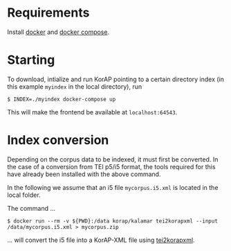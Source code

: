 # Requirements

Install [docker](https://www.docker.com/) and [docker compose](https://github.com/docker/compose).

# Starting

To download, intialize and run KorAP pointing to a certain directory index
(in this example `myindex` in the local directory), run

```shell
$ INDEX=./myindex docker-compose up
```

This will make the frontend be available at
`localhost:64543`.

# Index conversion

Depending on the corpus data to be indexed, it must first be converted.
In the case of a conversion from TEI p5/i5 format, the tools
required for this have already been installed with the above command.

In the following we assume that an i5 file `mycorpus.i5.xml` is
located in the local folder.

The command ...

```shell
$ docker run --rm -v ${PWD}:/data korap/kalamar tei2korapxml --input /data/mycorpus.i5.xml > mycorpus.zip
```

... will convert the i5 file into a KorAP-XML file using
[tei2korapxml](https://github.com/KorAP/KorAP-XML-TEI).
